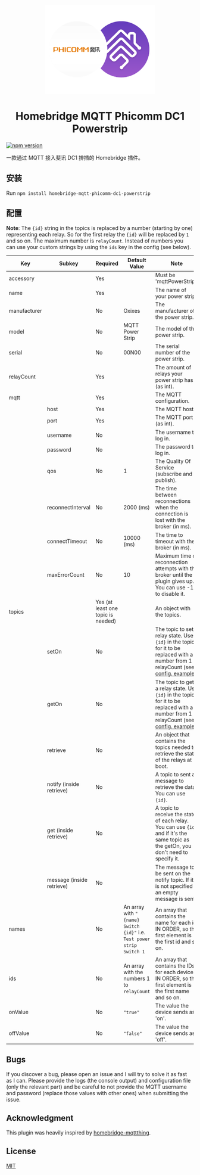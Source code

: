 <p align="center">
  <a href="https://github.com/homebridge/homebridge"><img src="https://github.com/seanzhang98/homebridge-mqtt-Phicomm-DC1/raw/master/images/logo.png" height="240"></a>
</p>

<h1 align="center">
Homebridge MQTT Phicomm DC1 Powerstrip</h1>

[![npm version](https://badge.fury.io/js/homebridge-mqtt-phicomm-dc1-powerstrip.svg)](https://badge.fury.io/js/homebridge-mqtt-phicomm-dc1-powerstrip)

一款通过 MQTT 接入斐讯 DC1 排插的 Homebridge 插件。

## 安装

Run `npm install homebridge-mqtt-phicomm-dc1-powerstrip`

## 配置

**Note**: The `{id}` string in the topics is replaced by a number (starting by one) representing each relay. So for the first relay the `{id}` will be replaced by `1` and so on. The maximum number is `relayCount`. Instead of numbers you can use your custom strings by using the `ids` key in the config (see below).

| Key | Subkey | Required | Default Value | Note |
|-----|--------|----------|---------------|------|
| accessory | | Yes | | Must be 'mqttPowerStrip'. |
| name | | Yes | | The name of your power strip. |
| manufacturer | | No | Oxixes | The manufacturer of the power strip. |
| model | | No | MQTT Power Strip | The model of the power strip. |
| serial | | No | 00N00 | The serial number of the power strip. |
| relayCount | | Yes | | The amount of relays your power strip has (as int). |
| mqtt | | Yes | | The MQTT configuration. |
| | host | Yes | | The MQTT host. |
| | port | Yes | | The MQTT port (as int). |
| | username | No | | The username to log in. |
| | password | No | | The password to log in. |
| | qos | No | 1 | The Quality Of Service (subscribe and publish). |
| | reconnectInterval | No | 2000 (ms) | The time between reconnections when the connection is lost with the broker (in ms). |
| | connectTimeout | No | 10000 (ms) | The time to timeout with the broker (in ms). |
| | maxErrorCount | No | 10 | Maximum time of reconnection attempts with the broker until the plugin gives up. You can use -1 to disable it. |
| topics | | Yes (at least one topic is needed) | | An object with the topics. |
| | setOn | No | | The topic to set a relay state. Use `{id}` in the topic for it to be replaced  with a number from 1 - relayCount (see [config. example](example-config.json)). |
| | getOn | No |  | The topic to get a relay state. Use `{id}` in the topic for it to be replaced  with a number from 1 - relayCount (see [config. example](example-config.json)). |
| | retrieve | No | | An object that contains the topics needed to retrieve the state of the relays at boot.
| | notify (inside retrieve) | No | | A topic to sent a message to retrieve the data. You can use `{id}`. |
| | get (inside retrieve) | No | | A topic to receive the state of each relay. You can use `{id}` and if it's the same topic as the getOn, you don't need to specify it. |
| | message (inside retrieve) | No | | The message to be sent on the notify topic. If it is not specified an empty message is sent. |
| names | | No | An array with `"{name} Switch {id}"` i.e. `Test power strip Switch 1` | An array that contains the name for each id IN ORDER, so the first element is the first id and so on. |
| ids | | No | An array with the numbers 1 to `relayCount` | An array that contains the IDs for each device IN ORDER, so the first element is the first name and so on. |
| onValue | | No | `"true"` | The value the device sends as 'on'. |
| offValue | | No | `"false"` | The value the device sends as 'off'. |

## Bugs

If you discover a bug, please open an issue and I will try to solve it as fast as I can. Please provide the logs (the console output) and configuration file (only the relevant part) and be careful to not provide the MQTT username and password (replace those values with other ones) when submitting the issue.

## Acknowledgment

This plugin was heavily inspired by [homebridge-mqttthing](https://github.com/arachnetech/homebridge-mqttthing).

## License
[MIT](LICENSE)
